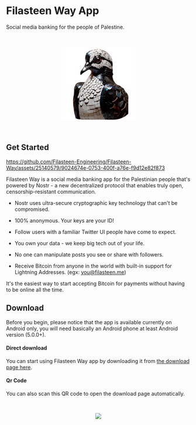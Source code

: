 ﻿# Filasteen Way App

Social media banking for the people of Palestine.

<br>

<p align="center">
<img src="./assets/icon_rounded.png" width="200" />
</p>

<br>

## Get Started

<p align="center" width="50">
  
https://github.com/Filasteen-Engineering/Filasteen-Way/assets/25140579/9024674e-0753-400f-a76e-f9d12e82f873

</p>

Filasteen Way is a social media banking app for the Palestinian people that's powered by Nostr - a new decentralized protocol that enables truly open, censorship-resistant communication.

- Nostr uses ultra-secure cryptographic key technology that can't be compromised.

- 100% anonymous.  Your keys are your ID!

- Follow users with a familiar Twitter UI people have come to expect.

- You own your data - we keep big tech out of your life.

- No one can manipulate posts you see or share with followers.

- Receive Bitcoin from anyone in the world with built-in support for Lightning Addresses. (egx: you@filasteen.me)


It's the easiest way to start accepting Bitcoin for payments without having to be online all the time.

## Download

Before you begin, please notice that the app is available currently on Android only, you will need basically an Android phone at least Android version (5.0.0+).

#### Direct download

You can start using Filasteen Way app by downloading it from [the download page here](https://github.com/Filasteen-Engineering/Filasteen-Way/releases/tag/v0.8.4).

#### Qr Code

You can also scan this QR code to open the download page automatically.

<br>

<p align="center">
<img src="https://github.com/Filasteen-Engineering/Filasteen-Way/assets/25140579/04f05eb6-a245-4b70-b2e9-596a0cb33b34" width="300" />
</p>
